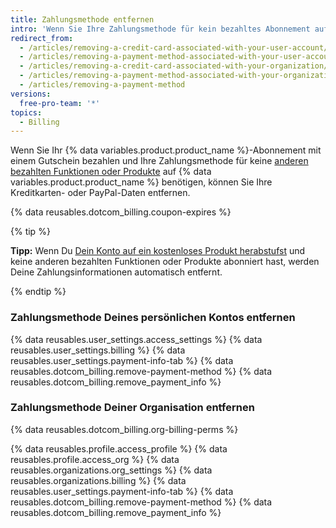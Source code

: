 ```yaml
---
title: Zahlungsmethode entfernen
intro: 'Wenn Sie Ihre Zahlungsmethode für kein bezahltes Abonnement auf {% data variables.product.prodname_dotcom %} verwenden, können Sie diese Zahlungsmethode entfernen. Sie wird dann nicht mehr unter Ihrem Konto gespeichert.'
redirect_from:
  - /articles/removing-a-credit-card-associated-with-your-user-account/
  - /articles/removing-a-payment-method-associated-with-your-user-account/
  - /articles/removing-a-credit-card-associated-with-your-organization/
  - /articles/removing-a-payment-method-associated-with-your-organization/
  - /articles/removing-a-payment-method
versions:
  free-pro-team: '*'
topics:
  - Billing
---
```


Wenn Sie Ihr {% data variables.product.product_name %}-Abonnement mit einem Gutschein bezahlen und Ihre Zahlungsmethode für keine [anderen bezahlten Funktionen oder Produkte](/articles/about-billing-on-github) auf {% data variables.product.product_name %} benötigen, können Sie Ihre Kreditkarten- oder PayPal-Daten entfernen.

{% data reusables.dotcom_billing.coupon-expires %}

{% tip %}

**Tipp:** Wenn Du [Dein Konto auf ein kostenloses Produkt herabstufst](/articles/downgrading-your-github-subscription) und keine anderen bezahlten Funktionen oder Produkte abonniert hast, werden Deine Zahlungsinformationen automatisch entfernt.

{% endtip %}

### Zahlungsmethode Deines persönlichen Kontos entfernen

{% data reusables.user_settings.access_settings %}
{% data reusables.user_settings.billing %}
{% data reusables.user_settings.payment-info-tab %}
{% data reusables.dotcom_billing.remove-payment-method %}
{% data reusables.dotcom_billing.remove_payment_info %}

### Zahlungsmethode Deiner Organisation entfernen

{% data reusables.dotcom_billing.org-billing-perms %}

{% data reusables.profile.access_profile %}
{% data reusables.profile.access_org %}
{% data reusables.organizations.org_settings %}
{% data reusables.organizations.billing %}
{% data reusables.user_settings.payment-info-tab %}
{% data reusables.dotcom_billing.remove-payment-method %}
{% data reusables.dotcom_billing.remove_payment_info %}
